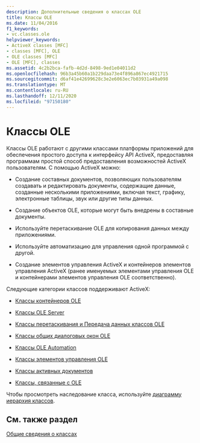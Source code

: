 ```yaml
---
description: Дополнительные сведения о классах OLE
title: Классы OLE
ms.date: 11/04/2016
f1_keywords:
- vc.classes.ole
helpviewer_keywords:
- ActiveX classes [MFC]
- classes [MFC], OLE
- OLE classes [MFC]
- OLE [MFC], classes
ms.assetid: 4c2b2bca-fafb-4d2d-8498-9ed1e04011d2
ms.openlocfilehash: 96b3a45b60a1b229daa73e4f896a867ec4921715
ms.sourcegitcommit: d6af41e42699628c3e2e6063ec7b03931a49a098
ms.translationtype: MT
ms.contentlocale: ru-RU
ms.lasthandoff: 12/11/2020
ms.locfileid: "97150180"
---
```

# <a name="ole-classes"></a>Классы OLE

Классы OLE работают с другими классами платформы приложений для обеспечения простого доступа к интерфейсу API ActiveX, предоставляя программам простой способ предоставления возможностей ActiveX пользователям. С помощью ActiveX можно:

- Создание составных документов, позволяющих пользователям создавать и редактировать документы, содержащие данные, созданные несколькими приложениями, включая текст, графику, электронные таблицы, звук или другие типы данных.

- Создание объектов OLE, которые могут быть внедрены в составные документы.

- Используйте перетаскивание OLE для копирования данных между приложениями.

- Используйте автоматизацию для управления одной программой с другой.

- Создание элементов управления ActiveX и контейнеров элементов управления ActiveX (ранее именуемых элементами управления OLE и контейнерами элементов управления OLE соответственно).

Следующие категории классов поддерживают ActiveX:

- [Классы контейнеров OLE](ole-container-classes.md)

- [Классы OLE Server](ole-server-classes.md)

- [Классы перетаскивания и Передача данных классов OLE](ole-drag-and-drop-and-data-transfer-classes.md)

- [Классы общих диалоговых окон OLE](ole-common-dialog-classes.md)

- [Классы OLE Automation](ole-automation-classes.md)

- [Классы элементов управления OLE](ole-control-classes.md)

- [Классы активных документов](active-document-classes.md)

- [Классы, связанные с OLE](ole-related-classes.md)

Чтобы просмотреть наследование класса, используйте [диаграмму иерархия классов](hierarchy-chart.md).

## <a name="see-also"></a>См. также раздел

[Общие сведения о классах](class-library-overview.md)
